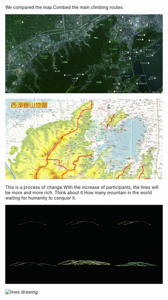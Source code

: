 We compared the map.Combed the main climbing routes.

![google map](../project_images/a1.jpg?raw=true "google map")

![local map](../project_images/a2.jpg?raw=true "local map")

This is a process of change.With the increase of participants, the lines will be more and more rich.
Think about it.How many mountain in the world waiting for humanity to conquer it.

![changing lines](../project_images/b-01.jpg?raw=true "changing lines")

![lines drawing](../project_images/b-02?raw=true "lines drawing")